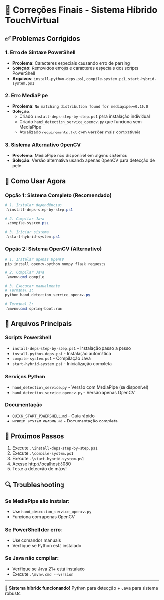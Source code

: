 # 🔧 Correções Finais - Sistema Híbrido TouchVirtual

## ✅ Problemas Corrigidos

### 1. Erro de Sintaxe PowerShell

- **Problema**: Caracteres especiais causando erro de parsing
- **Solução**: Removidos emojis e caracteres especiais dos scripts PowerShell
- **Arquivos**: `install-python-deps.ps1`, `compile-system.ps1`, `start-hybrid-system.ps1`

### 2. Erro MediaPipe

- **Problema**: `No matching distribution found for mediapipe>=0.10.0`
- **Solução**:
  - Criado `install-deps-step-by-step.ps1` para instalação individual
  - Criado `hand_detection_service_opencv.py` que funciona sem MediaPipe
  - Atualizado `requirements.txt` com versões mais compatíveis

### 3. Sistema Alternativo OpenCV

- **Problema**: MediaPipe não disponível em alguns sistemas
- **Solução**: Versão alternativa usando apenas OpenCV para detecção de pele

## 🚀 Como Usar Agora

### Opção 1: Sistema Completo (Recomendado)

```powershell
# 1. Instalar dependências
.\install-deps-step-by-step.ps1

# 2. Compilar Java
.\compile-system.ps1

# 3. Iniciar sistema
.\start-hybrid-system.ps1
```

### Opção 2: Sistema OpenCV (Alternativo)

```powershell
# 1. Instalar apenas OpenCV
pip install opencv-python numpy flask requests

# 2. Compilar Java
.\mvnw.cmd compile

# 3. Executar manualmente
# Terminal 1:
python hand_detection_service_opencv.py

# Terminal 2:
.\mvnw.cmd spring-boot:run
```

## 📁 Arquivos Principais

### Scripts PowerShell

- `install-deps-step-by-step.ps1` - Instalação passo a passo
- `install-python-deps.ps1` - Instalação automática
- `compile-system.ps1` - Compilação Java
- `start-hybrid-system.ps1` - Inicialização completa

### Serviços Python

- `hand_detection_service.py` - Versão com MediaPipe (se disponível)
- `hand_detection_service_opencv.py` - Versão apenas OpenCV

### Documentação

- `QUICK_START_POWERSHELL.md` - Guia rápido
- `HYBRID_SYSTEM_README.md` - Documentação completa

## 🎯 Próximos Passos

1. Execute `.\install-deps-step-by-step.ps1`
2. Execute `.\compile-system.ps1`
3. Execute `.\start-hybrid-system.ps1`
4. Acesse http://localhost:8080
5. Teste a detecção de mãos!

## 🔍 Troubleshooting

### Se MediaPipe não instalar:

- Use `hand_detection_service_opencv.py`
- Funciona com apenas OpenCV

### Se PowerShell der erro:

- Use comandos manuais
- Verifique se Python está instalado

### Se Java não compilar:

- Verifique se Java 21+ está instalado
- Execute `.\mvnw.cmd --version`

---

**🎉 Sistema híbrido funcionando!** Python para detecção + Java para sistema robusto.
